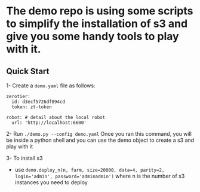 # The demo repo is using some scripts to simplify the installation of s3 and give  you some handy tools to play with it.


## Quick Start
1- Create a `demo.yaml` file as follows:
```
zerotier:
  id: d3ecf5726df094cd
  token: zt-token

robot: # detail about the local robot
  url: 'http://localhost:6600'
  ```
2- Run `./demo.py --config demo.yaml`
Once you ran this command, you will be inside a python shell and you can use the demo object to create a s3 and play with it

3- To install s3
   - use `demo.deploy_n(n, farm, size=20000, data=4, parity=2, login='admin', password='adminadmin')`
     where n is the number of  s3 instances you need to deploy
     
